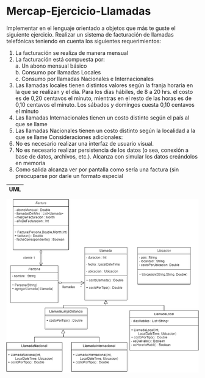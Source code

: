 # Mercap-Ejercicio-Llamadas

Implementar en el lenguaje orientado a objetos que más te guste el siguiente ejercicio.
Realizar un sistema de facturación de llamadas telefónicas teniendo en cuenta los siguientes
requerimientos:
1) La facturación se realiza de manera mensual
2) La facturación está compuesta por:  
   a. Un abono mensual básico  
   b. Consumo por llamadas Locales  
   c. Consumo por llamadas Nacionales e Internacionales
3) Las llamadas locales tienen distintos valores según la franja horaria en la que se
   realizan y el día. Para los días hábiles, de 8 a 20 hrs. el costo es de 0,20 centavos el
   minuto, mientras en el resto de las horas es de 0,10 centavos el minuto. Los sábados
   y domingos cuesta 0,10 centavos el minuto
4) Las llamadas Internacionales tienen un costo distinto según el país al que se llame
5) Las llamadas Nacionales tienen un costo distinto según la localidad a la que se
   llame
   Consideraciones adicionales:
6) No es necesario realizar una interfaz de usuario visual.
7) No es necesario realizar persistencia de los datos (o sea, conexión a base de datos,
   archivos, etc.). Alcanza con simular los datos creándolos en memoria
8) Como salida alcanza ver por pantalla como sería una factura (sin preocuparse por
   darle un formato especial

| UML |
| ------------- |
![Alt text](UML-Llamadas.png?raw=true "UML")